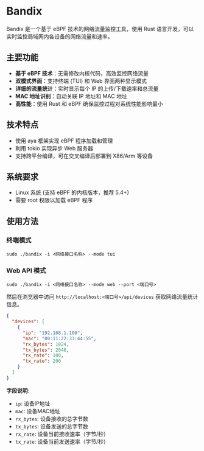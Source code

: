 # Bandix

Bandix 是一个基于 eBPF 技术的网络流量监控工具，使用 Rust 语言开发，可以实时监控局域网内各设备的网络流量和速率。

## 主要功能

- **基于 eBPF 技术**：无需修改内核代码，高效监控网络流量
- **双模式界面**：支持终端 (TUI) 和 Web 界面两种显示模式
- **详细的流量统计**：实时显示每个 IP 的上传/下载速率和总流量
- **MAC 地址识别**：自动关联 IP 地址和 MAC 地址
- **高性能**：使用 Rust 和 eBPF 确保监控过程对系统性能影响最小

## 技术特点

- 使用 aya 框架实现 eBPF 程序加载和管理
- 利用 tokio 实现异步 Web 服务器
- 支持跨平台编译，可在交叉编译后部署到 X86/Arm 等设备
## 系统要求

- Linux 系统 (支持 eBPF 的内核版本，推荐 5.4+)
- 需要 root 权限以加载 eBPF 程序

## 使用方法

### 终端模式
```shell
sudo ./bandix -i <网络接口名称> --mode tui
```

### Web API 模式
```shell
sudo ./bandix -i <网络接口名称> --mode web --port <端口号>
```
然后在浏览器中访问 `http://localhost:<端口号>/api/devices` 获取网络流量统计信息。

```json
{
  "devices": [
    {
      "ip": "192.168.1.100",
      "mac": "00:11:22:33:44:55",
      "rx_bytes": 1024,
      "tx_bytes": 2048,
      "rx_rate": 100,
      "tx_rate": 200
    }
  ]
}
```

**字段说明**:
- `ip`: 设备IP地址
- `mac`: 设备MAC地址
- `rx_bytes`: 设备接收的总字节数
- `tx_bytes`: 设备发送的总字节数
- `rx_rate`: 设备当前接收速率（字节/秒）
- `tx_rate`: 设备当前发送速率（字节/秒）